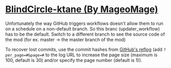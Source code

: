 # [BlindCircle-ktane (By MageoMage)](https://github.com/MageoMage/BlindCircle-ktane)

Unfortunately the way GitHub triggers workflows doesn't allow them to run on a schedule on a non-default branch. So this branc (updater_workflow) has to be the default. Switch to a different branch to see the source code of the mod (for ex. master -> the master branch of the mod)

To recover lost commits, use the commit hashes from [GitHub's reflog](https://api.github.com/repos/KtaneModules/BlindCircle-ktane-MageoMage/events) (add `?per_page=#&page=#` to the log URL to increase the page size (maximum is 100, default is 30) and/or specify the page number (default is 1)).
